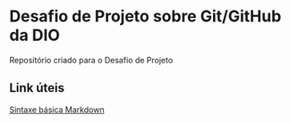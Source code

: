 # Desafio de Projeto sobre Git/GitHub da DIO
Repositório criado para o Desafio de Projeto

## Link úteis
[Sintaxe básica Markdown](https://www.markdownguide.org/basic-syntax/)
